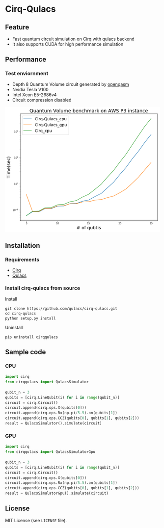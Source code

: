 # Cirq-Qulacs

## Feature

- Fast quantum circuit simulation on Cirq with qulacs backend
- It also supports CUDA for high performance simulation

## Performance
### Test enviornment
- Depth 8 Quantum Volume circuit generated by [openqasm](https://github.com/Qiskit/openqasm)
- Nvidia Tesla V100
- Intel Xeon E5-2686v4
- Circuit compression disabled

![benchmark](./benchmark.png)

## Installation

### Requirements

- [Cirq](https://github.com/quantumlib/Cirq)
- [Qulacs](https://github.com/qulacs/qulacs.git)

### Install cirq-qulacs from source

Install
```
git clone https://github.com/qulacs/cirq-qulacs.git
cd cirq-qulacs
python setup.py install
```

Uninstall
```
pip uninstall cirqqulacs
```

## Sample code
### CPU
```python
import cirq
from cirqqulacs import QulacsSimulator

qubit_n = 3
qubits = [cirq.LineQubit(i) for i in range(qubit_n)]
circuit = cirq.Circuit()
circuit.append(cirq.ops.X(qubits[0]))
circuit.append(cirq.ops.Rx(np.pi/5.5).on(qubits[1])
circuit.append(cirq.ops.CCZ(qubits[0], qubits[1], qubits[2]))
result = QulacsSimulator().simulate(circuit)
```
### GPU
```python
import cirq
from cirqqulacs import QulacsSimulatorGpu

qubit_n = 3
qubits = [cirq.LineQubit(i) for i in range(qubit_n)]
circuit = cirq.Circuit()
circuit.append(cirq.ops.X(qubits[0]))
circuit.append(cirq.ops.Rx(np.pi/5.5).on(qubits[1])
circuit.append(cirq.ops.CCZ(qubits[0], qubits[1], qubits[2]))
result = QulacsSimulatorGpu().simulate(circuit)
```

## License

MIT License (see `LICENSE` file).
